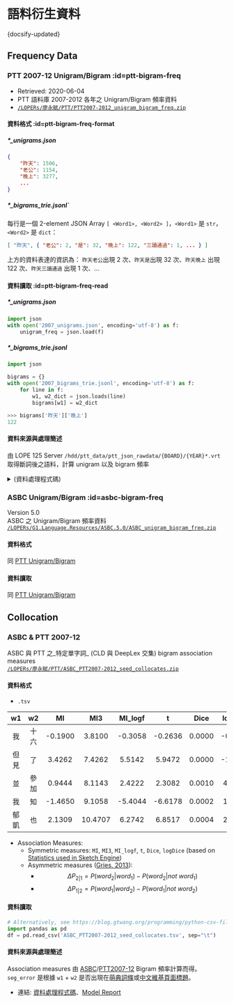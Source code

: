 語料衍生資料
==============================

{docsify-updated}


Frequency Data
------------------------------


### PTT 2007-12 Unigram/Bigram  :id=ptt-bigram-freq

- Retrieved: 2020-06-04
- PTT 語料庫 2007-2012 各年之 Unigram/Bigram 頻率資料
- [`/LOPERs/廖永賦/PTT/PTT2007-2012_unigram_bigram_freq.zip`](https://drive.google.com/file/d/1sbrwwla7V9VjZXG-qTX_zcqxp5xehU-j)


#### 資料格式 :id=ptt-bigram-freq-format

##### *_unigrams.json

```json
{
    "昨天": 1506,
    "老公": 1154,
    "晚上": 3277, 
    ...
}
```

##### *_bigrams_trie.jsonl`

每行是一個 2-element JSON Array `[ <Word1>, <Word2> ]`，`<Word1>` 是 `str`，`<Word2>` 是 `dict`：

```json
[ "昨天", { "老公": 2, "是": 32, "晚上": 122, "三讀通過": 1, ... } ]
```

上方的資料表達的資訊為： `昨天老公`出現 2 次、`昨天是`出現 32 次、`昨天晚上` 出現 122 次、`昨天三讀通過` 出現 1 次、...



#### 資料讀取  :id=ptt-bigram-freq-read


##### *_unigrams.json

```python
import json
with open('2007_unigrams.json', encoding='utf-8') as f:
    unigram_freq = json.load(f)
```

##### *_bigrams_trie.jsonl

```python
import json

bigrams = {}
with open('2007_bigrams_trie.jsonl', encoding='utf-8') as f:
    for line in f:
        w1, w2_dict = json.loads(line)
        bigrams[w1] = w2_dict
```

```python
>>> bigrams['昨天']['晚上']
122
```


#### 資料來源與處理簡述

由 LOPE 125 Server `/hdd/ptt_data/ptt_json_rawdata/{BOARD}/{YEAR}*.vrt` 取得斷詞後之語料，計算 unigram 以及 bigram 頻率

<details>
<summary>(資料處理程式碼)</summary>

```python
# vrt2Bigrams.py
import os
import pathlib
import json
from functools import reduce
from bs4 import BeautifulSoup
from nltk import bigrams

def main():
    YEARS =  [2007, 2008, 2009, 2010, 2011, 2012]
    cwd = pathlib.Path(".")
    ptt = pathlib.Path("/hdd/ptt_data/ptt_json_rawdata")
    
    # Convert to bigrams
    for YEAR in YEARS:
        Bigrams = {}

        for fp in ptt.rglob(f"*/{YEAR}/*.vrt"):

            post = vrt2tokens(fp)
            for sent in post:
                
                # Count bigram
                for w1, w2 in bigrams(sent):
                    if w1 not in Bigrams:
                        Bigrams[w1] = {}
                    
                    if w2 not in Bigrams[w1]:
                        Bigrams[w1][w2] = {
                            'freq': 1,
                            'disp': {fp.stem}
                        }
                    else:
                        Bigrams[w1][w2]['freq'] += 1
                        Bigrams[w1][w2]['disp'].add(fp.stem)

            # Write file source log
            with open(f"post_src_{YEARS[0]}-{YEARS[-1]}.log", "a") as f:
                f.write(str(fp))
                f.write('\n')
    
        # Convert docnames to dispersion
        for w1 in Bigrams:
            for w2 in Bigrams[w1]:
                Bigrams[w1][w2]['disp'] = len(Bigrams[w1][w2]['disp'])

        # Save yearly data
        with open(f"{YEAR}_bigrams_trie.json", "w") as f:
            json.dump(Bigrams, f, ensure_ascii=False)

def vrt2tokens(fp):
    with open(fp) as f:
        data = f.read()

    # Extract body & comments
    soup = BeautifulSoup(data, 'lxml')
    body = soup.find(type="body").text.split('\n')
    comments = [tag.text.split('\n') for tag in soup.find_all(type="comment")]
    comments = reduce(lambda x, y: x + ['NEWLINE\tNEWLINE'] +  y, comments, [])

    # Convert to tokens
    post = []
    sent = []
    for tk_tag in body +  ['NEWLINE\tNEWLINE'] + comments:
        if tk_tag != 'NEWLINE\tNEWLINE':
            tk = tk_tag.split('\t')[0]
            if tk != '':
                sent.append(tk)
        else:
            if len(sent) != 0:
                post.append(sent)
                sent = []
    
    return post

if __name__ == "__main__":
    main()
```

</details>


### ASBC Unigram/Bigram  :id=asbc-bigram-freq

Version 5.0  
ASBC 之 Unigram/Bigram 頻率資料  
[`/LOPERs/G1.Language.Resources/ASBC.5.0/ASBC_unigram_bigram_freq.zip`](https://drive.google.com/file/d/1A_mpBlahG_m3REXpIOwG0aUHqVReuoQj)  


#### 資料格式

同 [PTT Unigram/Bigram](#ptt-bigram-freq-format)


#### 資料讀取

同 [PTT Unigram/Bigram](#ptt-bigram-freq-read)



Collocation
------------------------------


### ASBC & PTT 2007-12

ASBC 與 PTT 之_特定單字詞_ (CLD 與 DeepLex 交集) bigram association measures  
[`/LOPERs/廖永賦/PTT/ASBC_PTT2007-2012_seed_collocates.zip`](https://drive.google.com/file/d/1MfKrbY3Qw6mgTsiUfUu-mW2mBRt7RUHe)  


#### 資料格式

- `.tsv`

| w1 | w2 | MI | MI3 | MI_logf | t | Dice | logDice | deltaP21 | deltaP12 | src | seg_error |
|:-:|:-:|:-:|:-:|:-:|:-:|:-:|:-:|:-:|:-:|:-:|:-:|
| 我 | 十六 | -0.1900 | 3.8100 | -0.3058 | -0.2636 | 0.0000 | -0.7011 | 0.0000 | 0.0188 | PTT2010 | FALSE |
| 但見 | 了 | 3.4262 | 7.4262 | 5.5142 | 5.9472 | 0.0000 | -1.1876 | 0.1344 | -0.0140 | PTT2012 | FALSE |
| 並 | 參加 | 0.9444 | 8.1143 | 2.4222 | 2.3082 | 0.0010 | 4.0637 | 0.0003 | 0.0037 | ASBC | FALSE |
| 我 | 知 | -1.4650 | 9.1058 | -5.4044 | -6.6178 | 0.0002 | 1.4788 | -0.0002 | 0.0073 | PTT2012 | TRUE |
| 郁凱 | 也 | 2.1309 | 10.4707 | 6.2742 | 6.8517 | 0.0004 | 2.6542 | 0.0261 | -0.0076 | PTT2011 | FALSE |

- Association Measures:
    - Symmetric measures: `MI`, `MI3`, `MI_logf`, `t`, `Dice`, `logDice` (based on [Statistics used in Sketch Engine](https://www.sketchengine.eu/wp-content/uploads/ske-statistics.pdf))
    - Asymmetric measures ([Gries, 2013](http://www.stgries.info/research/2013_STG_DeltaP&H_IJCL.pdf)): 
        * $$\Delta P_{2|1} = P(word_2|word_1) - P(word_2|not~word_1)$$
        * $$\Delta P_{1|2} = P(word_1|word_2) - P(word_1|not~word_2)$$


#### 資料讀取

```python
# Alternatively, see https://blog.gtwang.org/programming/python-csv-file-reading-and-writing-tutorial
import pandas as pd
df = pd.read_csv('ASBC_PTT2007-2012_seed_collocates.tsv', sep="\t")
```


#### 資料來源與處理簡述

Association measures 由 [ASBC](#asbc-bigram-freq)/[PTT2007-12](#ptt-bigram-freq) Bigram 頻率計算而得。`seg_error` 是根據 `w1` + `w2` 是否出現在[萌典詞條](/lexical-items#萌典詞條)或[中文維基頁面標題](/lexical-items#中文維基標題)。

- 連結: [資料處理程式碼](https://github.com/lopentu/PTT_collocates)、[Model Report](https://lopentu.github.io/PTT_collocates/20200703)
